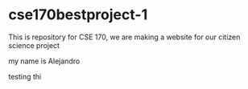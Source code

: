 # cse170bestproject-1
This is repository for CSE 170, we are making a website for our citizen science project

my name is Alejandro

testing thi